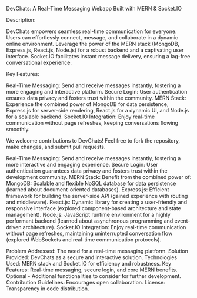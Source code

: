 DevChats: A Real-Time Messaging Webapp Built with MERN & Socket.IO

Description:

DevChats empowers seamless real-time communication for everyone. Users can effortlessly connect, message, and collaborate in a dynamic online environment. Leverage the power of the MERN stack (MongoDB, Express.js, React.js, Node.js) for a robust backend and a captivating user interface. Socket.IO facilitates instant message delivery, ensuring a lag-free conversational experience.

Key Features:

Real-Time Messaging: Send and receive messages instantly, fostering a more engaging and interactive platform.
Secure Login: User authentication ensures data privacy and fosters trust within the community.
MERN Stack: Experience the combined power of MongoDB for data persistence, Express.js for server-side rendering, React.js for a dynamic UI, and Node.js for a scalable backend.
Socket.IO Integration: Enjoy real-time communication without page refreshes, keeping conversations flowing smoothly.


We welcome contributions to DevChats! Feel free to fork the repository, make changes, and submit pull requests.

Real-Time Messaging: Send and receive messages instantly, fostering a more interactive and engaging experience.
Secure Login: User authentication guarantees data privacy and fosters trust within the development community.
MERN Stack: Benefit from the combined power of:
MongoDB: Scalable and flexible NoSQL database for data persistence (learned about document-oriented databases).
Express.js: Efficient framework for building the server-side API (gained experience with routing and middleware).
React.js: Dynamic library for creating a user-friendly and responsive interface (explored component-based architecture and state management).
Node.js: JavaScript runtime environment for a highly performant backend (learned about asynchronous programming and event-driven architecture).
Socket.IO Integration: Enjoy real-time communication without page refreshes, maintaining uninterrupted conversation flow (explored WebSockets and real-time communication protocols).

Problem Addressed: The need for a real-time messaging platform.
Solution Provided: DevChats as a secure and interactive solution.
Technologies Used: MERN stack and Socket.IO for efficiency and robustness.
Key Features: Real-time messaging, secure login, and core MERN benefits.
Optional - Additional functionalities to consider for further development.
Contribution Guidelines: Encourages open collaboration.
License: Transparency in code distribution.
